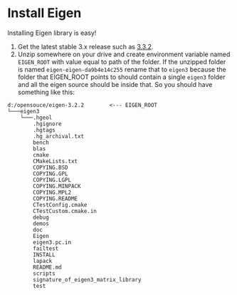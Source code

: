 # Install Eigen

Installing Eigen library is easy!

1. Get the latest stable 3.x release such as [3.3.2](http://bitbucket.org/eigen/eigen/get/3.3.2.zip).
2. Unzip somewhere on your drive and create environment variable named `EIGEN_ROOT` with value equal to path of the folder. 
If the unzipped folder is named `eigen-eigen-da9b4e14c255` rename that to `eigen3` because the folder
that EIGEN_ROOT points to should contain a single `eigen3` folder and all the eigen source should be inside that.
So you should have something like this:
````
d:/opensouce/eigen-3.2.2        <--- EIGEN_ROOT
└───eigen3   
    └───.hgeol
        .hgignore
        .hgtags
        .hg_archival.txt
        bench
        blas
        cmake
        CMakeLists.txt
        COPYING.BSD
        COPYING.GPL
        COPYING.LGPL
        COPYING.MINPACK
        COPYING.MPL2
        COPYING.README
        CTestConfig.cmake
        CTestCustom.cmake.in
        debug
        demos
        doc
        Eigen
        eigen3.pc.in
        failtest
        INSTALL
        lapack
        README.md
        scripts
        signature_of_eigen3_matrix_library
        test
````        
